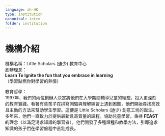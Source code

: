 ```yaml
---
language: zh-HK
type: institution
canonical: intro
folder: institution
---
```

# 機構介紹

機構名稱：Little Scholars (迪少) 教育中心  
創辦理念：  
**Learn To Ignite the fun that you embrace in learning**  
（學習點燃你對學習的熱情）

教育哲學：  
1997年，我們的兩位創辦人決定將他們在大學期間輔導兒童的經驗，投入更深刻的教育實踐。看著有些孩子在拼寫測驗與理解練習上遇到困難，他們開始尋找高效且主動的方法來幫助學生學習。這便是 Little Scholars (迪少) 創意工坊的誕生。多年來，他們一直致力於提供最新且高質量的課程，協助兒童學習。秉持 **FEAST** 的理念（以滿足渴求知識的學習者），他們開發了多種課程和教學方法，引導追求知識的孩子們在學習旅程中茁壯成長。
